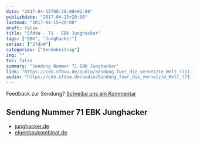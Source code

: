 ```yaml
---
date: "2017-04-15T00:20:00+02:00"
publishdate: "2017-04-15+20:00"
lastmod: "2017-04-15+20:00"
draft: false
title: "SfdvW - 71 - EBK Junghacker"
tags: ["EBK", "Junghacker"]
series: ["SfdvW"]
categories: ["Sendebeitrag"]
img: ""
toc: false
summary: "Sendung Nummer 71 EBK Junghacker"
link: "https://cdn.sfdvw.de/audio/Sendung_fuer_die_vernetzte_Welt_(71)_2017_04_15_EBK_Junghacker.mp3"
audio: "https://cdn.sfdvw.de/audio/Sendung_fuer_die_vernetzte_Welt_(71)_2017_04_15_EBK_Junghacker.mp3"
---
```


<div align="center" id="example"></div>
<script src="https://cdn.podlove.org/web-player/embed.js"></script>

Feedback zur Sendung?
[Schreibe uns ein Kommentar](mailto:SfdvW@radiocorax.de)

## Sendung Nummer 71 EBK Junghacker

* [junghacker.de](https://junghacker.de)
* [eigenbaukombinat.de](https://eigenbaukombinat.de)


<script>
  podlovePlayer('#example', '/blog/sfdvw71.json');
</script>
